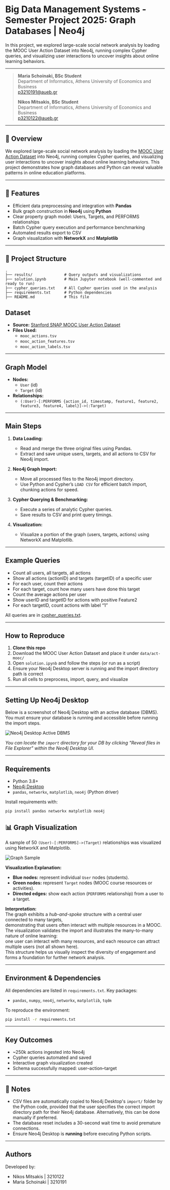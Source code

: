 # Big Data Management Systems - Semester Project 2025: Graph Databases | Neo4j

In this project, we explored large-scale social network analysis by loading the MOOC User Action Dataset into Neo4j, running complex Cypher queries, and visualizing user interactions to uncover insights about online learning behaviors.

---

> **Maria Schoinaki, BSc Student**  
> Department of Informatics, Athens University of Economics and Business  
> p3210191@aueb.gr  
>
> **Nikos Mitsakis, BSc Student**  
> Department of Informatics, Athens University of Economics and Business  
> p3210122@aueb.gr  

---

## 📖 Overview

We explored large-scale social network analysis by loading the [MOOC User Action Dataset](https://snap.stanford.edu/data/act-mooc.html) into Neo4j, running complex Cypher queries, and visualizing user interactions to uncover insights about online learning behaviors. This project demonstrates how graph databases and Python can reveal valuable patterns in online education platforms.

---

## 🚀 Features

- Efficient data preprocessing and integration with **Pandas**
- Bulk graph construction in **Neo4j** using **Python**
- Clear property graph model: Users, Targets, and PERFORMS relationships
- Batch Cypher query execution and performance benchmarking
- Automated results export to CSV
- Graph visualization with **NetworkX** and **Matplotlib**

---

## 📁 Project Structure

```text
.
├── results/              # Query outputs and visualizations
├── solution.ipynb        # Main Jupyter notebook (well-commented and ready to run)
├── cypher_queries.txt    # All Cypher queries used in the analysis
├── requirements.txt      # Python dependencies
├── README.md             # This file
```

## Dataset

- **Source:** [Stanford SNAP MOOC User Action Dataset](https://snap.stanford.edu/data/act-mooc.html)
- **Files Used:**  
  - `mooc_actions.tsv`  
  - `mooc_action_features.tsv`  
  - `mooc_action_labels.tsv`

---

## Graph Model

- **Nodes:**
  - `User` (id)
  - `Target` (id)
- **Relationships:**
  - `(:User)-[:PERFORMS {action_id, timestamp, feature1, feature2, feature3, feature4, label}]->(:Target)`

---

## Main Steps

1. **Data Loading:**  
   - Read and merge the three original files using Pandas.
   - Extract and save unique users, targets, and all actions to CSV for Neo4j import.

2. **Neo4j Graph Import:**  
   - Move all processed files to the Neo4j import directory.
   - Use Python and Cypher’s `LOAD CSV` for efficient batch import, chunking actions for speed.

3. **Cypher Querying & Benchmarking:**  
   - Execute a series of analytic Cypher queries.
   - Save results to CSV and print query timings.

4. **Visualization:**  
   - Visualize a portion of the graph (users, targets, actions) using NetworkX and Matplotlib.

---

## Example Queries

- Count all users, all targets, all actions
- Show all actions (actionID) and targets (targetID) of a specific user
- For each user, count their actions
- For each target, count how many users have done this target
- Count the average actions per user
- Show userID and targetID for actions with positive Feature2
- For each targetID, count actions with label “1”

All queries are in [cypher_queries.txt](cypher_queries.txt).

---

## How to Reproduce

1. **Clone this repo**
2. Download the MOOC User Action Dataset and place it under `data/act-mooc/`
3. Open `solution.ipynb` and follow the steps (or run as a script)
4. Ensure your Neo4j Desktop server is running and the import directory path is correct
5. Run all cells to preprocess, import, query, and visualize

---

## Setting Up Neo4j Desktop

Below is a screenshot of Neo4j Desktop with an active database (DBMS).  
You must ensure your database is running and accessible before running the import steps.

![Neo4j Desktop Active DBMS](Neo4j_Desktop_Screenshot.png)

*You can locate the `import` directory for your DB by clicking "Reveal files in File Explorer" within the Neo4j Desktop UI.*

---

## Requirements

- Python 3.8+
- [Neo4j Desktop](https://neo4j.com/download/)
- `pandas`, `networkx`, `matplotlib`, `neo4j` (Python driver)

Install requirements with:

```bash
pip install pandas networkx matplotlib neo4j
```


## 📊 Graph Visualization

A sample of 50 `(User)-[:PERFORMS]->(Target)` relationships was visualized using NetworkX and Matplotlib.

![Graph Sample](results/graph_sample.png)

**Visualization Explanation:**
- **Blue nodes:** represent individual `User` nodes (students).
- **Green nodes:** represent `Target` nodes (MOOC course resources or activities).
- **Directed edges:** show each action (`PERFORMS` relationship) from a user to a target.

**Interpretation:**  
The graph exhibits a *hub-and-spoke* structure with a central user connected to many targets,  
demonstrating that users often interact with multiple resources in a MOOC.  
The visualization validates the import and illustrates the many-to-many nature of online learning:  
one user can interact with many resources, and each resource can attract multiple users (not all shown here).  
This structure helps us visually inspect the diversity of engagement and forms a foundation for further network analysis.

---



## Environment & Dependencies

All dependencies are listed in `requirements.txt`. Key packages:

* `pandas`, `numpy`, `neo4j`, `networkx`, `matplotlib`, `tqdm`

To reproduce the environment:

```bash
pip install -r requirements.txt
```

---

## Key Outcomes

* \~250k actions ingested into Neo4j
* Cypher queries automated and saved
* Interactive graph visualization created
* Schema successfully mapped: user–action–target

---

## 📌 Notes

* CSV files are automatically copied to Neo4j Desktop's `import/` folder by the Python code, provided that the user specifies the correct import directory path for their Neo4j database. Alternatively, this can be done manually if preferred.
* The database reset includes a 30-second wait time to avoid premature connections.
* Ensure Neo4j Desktop is **running** before executing Python scripts.

---

## Authors

Developed by:

- Nikos Mitsakis  | 3210122
- Maria Schoinaki | 3210191